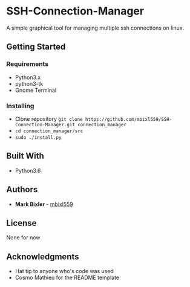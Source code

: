 # SSH-Connection-Manager

A simple graphical tool for managing multiple ssh connections on linux.

## Getting Started
### Requirements
* Python3.x
* python3-tk
* Gnome Terminal

### Installing
* Clone repository `git clone https://github.com/mbixl559/SSH-Connection-Manager.git connection_manager`
* `cd connection_manager/src`
* `sudo ./install.py`

## Built With
 
*  Python3.6

## Authors

* **Mark Bixler** - [mbixl559](https://github.com/mbixl559)

## License

None for now

## Acknowledgments

* Hat tip to anyone who's code was used
* Cosmo Mathieu for the README template
